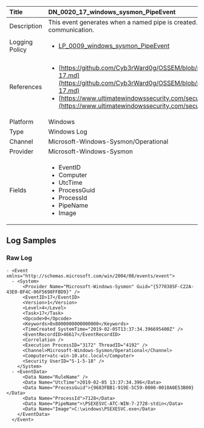 | Title          | DN_0020_17_windows_sysmon_PipeEvent                                                                                                      |
|:---------------|:-----------------------------------------------------------------------------------------------------------------|
| Description    | This event generates when a named pipe is created. Malware often uses named pipes for interprocess communication.                                                                                                |
| Logging Policy | <ul><li>[LP_0009_windows_sysmon_PipeEvent](../Logging_Policies/LP_0009_windows_sysmon_PipeEvent.md)</li></ul> |
| References     | <ul><li>[https://github.com/Cyb3rWard0g/OSSEM/blob/master/data_dictionaries/windows/sysmon/event-17.md](https://github.com/Cyb3rWard0g/OSSEM/blob/master/data_dictionaries/windows/sysmon/event-17.md)</li><li>[https://www.ultimatewindowssecurity.com/securitylog/encyclopedia/event.aspx?eventid=90017](https://www.ultimatewindowssecurity.com/securitylog/encyclopedia/event.aspx?eventid=90017)</li></ul>                                  |
| Platform       | Windows    																																															  |
| Type           | Windows Log        																																															  |
| Channel        | Microsoft-Windows-Sysmon/Operational     																																															  |
| Provider       | Microsoft-Windows-Sysmon    																																															  |
| Fields         | <ul><li>EventID</li><li>Computer</li><li>UtcTime</li><li>ProcessGuid</li><li>ProcessId</li><li>PipeName</li><li>Image</li></ul>                                               |


## Log Samples

### Raw Log

```
- <Event xmlns="http://schemas.microsoft.com/win/2004/08/events/event">
  - <System>
      <Provider Name="Microsoft-Windows-Sysmon" Guid="{5770385F-C22A-43E0-BF4C-06F5698FFBD9}" /> 
      <EventID>17</EventID> 
      <Version>1</Version> 
      <Level>4</Level> 
      <Task>17</Task> 
      <Opcode>0</Opcode> 
      <Keywords>0x8000000000000000</Keywords> 
      <TimeCreated SystemTime="2019-02-05T13:37:34.396695400Z" /> 
      <EventRecordID>46617</EventRecordID> 
      <Correlation /> 
      <Execution ProcessID="3172" ThreadID="4192" /> 
      <Channel>Microsoft-Windows-Sysmon/Operational</Channel> 
      <Computer>atc-win-10.atc.local</Computer> 
      <Security UserID="S-1-5-18" /> 
    </System>
  - <EventData>
      <Data Name="RuleName" /> 
      <Data Name="UtcTime">2019-02-05 13:37:34.396</Data> 
      <Data Name="ProcessGuid">{9683FBB1-919E-5C59-0000-0010A0E53B00}</Data> 
      <Data Name="ProcessId">7128</Data> 
      <Data Name="PipeName">\PSEXESVC-ATC-WIN-7-2728-stdin</Data> 
      <Data Name="Image">C:\windows\PSEXESVC.exe</Data> 
    </EventData>
  </Event>

```




